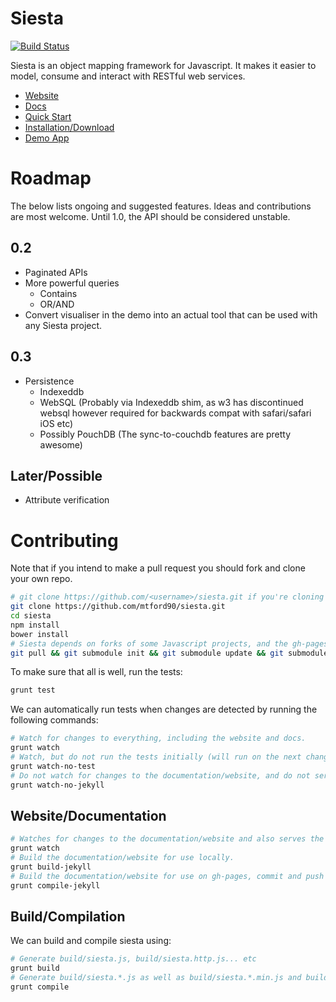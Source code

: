 Siesta
======

[![Build Status](https://travis-ci.org/mtford90/siesta.svg?branch=master)](https://travis-ci.org/mtford90/siesta)

Siesta is an object mapping framework for Javascript. It makes it easier to model, consume and interact with RESTful web services.

* [Website](http://mtford90.github.io/siesta/)
* [Docs](http://mtford90.github.io/siesta/docs.html)
* [Quick Start](http://mtford90.github.io/siesta/docs.html)
* [Installation/Download](http://mtford90.github.io/siesta/download.html)
* [Demo App](http://mtford90.github.io/siesta/demo)

# Roadmap

The below lists ongoing and suggested features. Ideas and contributions are most welcome. Until 1.0, the API should be considered unstable.

## 0.2
* Paginated APIs
* More powerful queries
	* Contains
	* OR/AND
* Convert visualiser in the demo into an actual tool that can be used with any Siesta project.

## 0.3
* Persistence
    * Indexeddb
    * WebSQL (Probably via Indexeddb shim, as w3 has discontinued websql however required for backwards compat with safari/safari iOS etc)
    * Possibly PouchDB (The sync-to-couchdb features are pretty awesome)

## Later/Possible
* Attribute verification

# Contributing

Note that if you intend to make a pull request you should fork and clone your own repo.

```bash
# git clone https://github.com/<username>/siesta.git if you're cloning your own repo.
git clone https://github.com/mtford90/siesta.git 
cd siesta
npm install 
bower install 
# Siesta depends on forks of some Javascript projects, and the gh-pages branch is also a submodule.
git pull && git submodule init && git submodule update && git submodule status
```

To make sure that all is well, run the tests:

```bash
grunt test
```

We can automatically run tests when changes are detected by running the following commands:

```bash
# Watch for changes to everything, including the website and docs.
grunt watch
# Watch, but do not run the tests initially (will run on the next change)
grunt watch-no-test
# Do not watch for changes to the documentation/website, and do not serve a local server 
grunt watch-no-jekyll 
```

## Website/Documentation

```bash
# Watches for changes to the documentation/website and also serves the site at localhost:4000
grunt watch
# Build the documentation/website for use locally.
grunt build-jekyll
# Build the documentation/website for use on gh-pages, commit and push the website (will be in production)
grunt compile-jekyll 
```

## Build/Compilation

We can build and compile siesta using:

```bash
# Generate build/siesta.js, build/siesta.http.js... etc
grunt build
# Generate build/siesta.*.js as well as build/siesta.*.min.js and build/siesta.*.min.js.gz
grunt compile
```